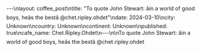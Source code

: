---\nlayout: coffee_post\ntitle: "To quote John Stewart: âin a world of good boys, heâs the bestâ @chet.ripley.ohdet"\ndate: 2024-03-10\ncity: Unknown\ncountry: Unknown\ncontinent: Unknown\npublished: true\ncafe_name: Chet.Ripley.Ohdet\n---\n\nTo quote John Stewart: âin a world of good boys, heâs the bestâ @chet.ripley.ohdet